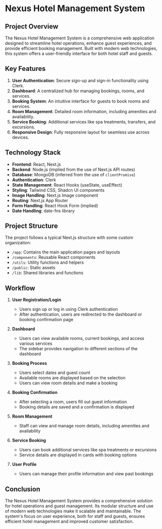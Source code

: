 # Nexus Hotel Management System

## Project Overview

The Nexus Hotel Management System is a comprehensive web application designed to streamline hotel operations, enhance guest experiences, and provide efficient booking management. Built with modern web technologies, this system offers a user-friendly interface for both hotel staff and guests.

## Key Features

1. **User Authentication**: Secure sign-up and sign-in functionality using Clerk.
2. **Dashboard**: A centralized hub for managing bookings, rooms, and services.
3. **Booking System**: An intuitive interface for guests to book rooms and services.
4. **Room Management**: Detailed room information, including amenities and availability.
5. **Service Booking**: Additional services like spa treatments, transfers, and excursions.
6. **Responsive Design**: Fully responsive layout for seamless use across devices.

## Technology Stack

- **Frontend**: React, Next.js
- **Backend**: Node.js (implied from the use of Next.js API routes)
- **Database**: MongoDB (inferred from the use of `clientPromise`)
- **Authentication**: Clerk
- **State Management**: React Hooks (useState, useEffect)
- **Styling**: Tailwind CSS, Shadcn UI components
- **Image Handling**: Next.js Image component
- **Routing**: Next.js App Router
- **Form Handling**: React Hook Form (implied)
- **Date Handling**: date-fns library

## Project Structure

The project follows a typical Next.js structure with some custom organization:

- `/app`: Contains the main application pages and layouts
- `/components`: Reusable React components
- `/utils`: Utility functions and helpers
- `/public`: Static assets
- `/lib`: Shared libraries and functions

## Workflow

1. **User Registration/Login**

   - Users sign up or log in using Clerk authentication
   - After authentication, users are redirected to the dashboard or booking confirmation page

2. **Dashboard**

   - Users can view available rooms, current bookings, and access various services
   - The sidebar provides navigation to different sections of the dashboard

3. **Booking Process**

   - Users select dates and guest count
   - Available rooms are displayed based on the selection
   - Users can view room details and make a booking

4. **Booking Confirmation**

   - After selecting a room, users fill out guest information
   - Booking details are saved and a confirmation is displayed

5. **Room Management**

   - Staff can view and manage room details, including amenities and availability

6. **Service Booking**

   - Users can book additional services like spa treatments or excursions
   - Service details are displayed in cards with booking options

7. **User Profile**
   - Users can manage their profile information and view past bookings

## Conclusion

The Nexus Hotel Management System provides a comprehensive solution for hotel operations and guest management. Its modular structure and use of modern web technologies make it scalable and maintainable. The system's focus on user experience, both for staff and guests, ensures efficient hotel management and improved customer satisfaction.
